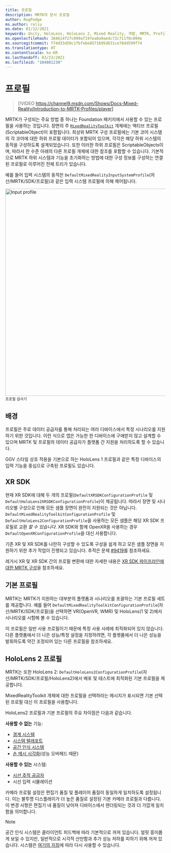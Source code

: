 ```yaml
---
title: 프로필
description: MRTK의 문서 프로필
author: RogPodge
ms.author: roliu
ms.date: 01/12/2021
keywords: Unity, HoloLens, HoloLens 2, Mixed Reality, 개발, MRTK, Profiles,
ms.openlocfilehash: 384614f27c099af197ea8a9aedc72c711f0c099e
ms.sourcegitcommit: f74d33d50c1fbfebe8571695d631ce78dd599f74
ms.translationtype: HT
ms.contentlocale: ko-KR
ms.lasthandoff: 03/23/2021
ms.locfileid: "104881230"
---
```

# <a name="profiles"></a>프로필

> [!VIDEO https://channel9.msdn.com/Shows/Docs-Mixed-Reality/Introduction-to-MRTK-Profiles/player]

MRTK가 구성되는 주요 방법 중 하나는 Foundation 패키지에서 사용할 수 있는 프로필을 사용하는 것입니다. 장면의 주 [`MixedRealityToolkit`](xref:Microsoft.MixedReality.Toolkit.MixedRealityToolkit) 개체에는 액티브 프로필(ScriptableObject)이 포함됩니다. 최상위 MRTK 구성 프로필에는 기본 코어 시스템의 각 코어에 대한 하위 프로필 데이터가 포함되어 있으며, 각각은 해당 하위 시스템의 동작을 구성하도록 설계되었습니다. 또한 이러한 하위 프로필은 ScriptableObjects이며, 따라서 한 수준 아래의 다른 프로필 개체에 대한 참조를 포함할 수 있습니다. 기본적으로 MRTK 하위 시스템과 기능을 초기화하는 방법에 대한 구성 정보를 구성하는 연결된 프로필로 이루어진 전체 트리가 있습니다.

예를 들어 입력 시스템의 동작은 `DefaultMixedRealityInputSystemProfile`(자산/MRTK/SDK/프로필)과 같은 입력 시스템 프로필에 의해 제어됩니다.

<img src="../images/profiles/input_profile.png" width="650px" alt="Input profile" style="display:block;">
<sup>프로필 검사기</sup>

## <a name="background"></a>배경

프로필은 주로 데이터 공급자를 통해 처리되는 여러 디바이스에서 특정 시나리오를 지원하기 위한 것입니다. 이런 식으로 앱은 가능한 한 디바이스에 구애받지 않고 설계할 수 있으며 MRTK 및 프로필의 데이터 공급자가 플랫폼 간 지원을 처리하도록 할 수 있습니다.

GGV 스타일 상호 작용을 기본으로 하는 HoloLens 1 프로필과 같은 특정 디바이스의 입력 기능을 중심으로 구축된 프로필도 있습니다.

## <a name="xr-sdk"></a>XR SDK

현재 XR SDK에 대해 두 개의 프로필(`DefaultXRSDKConfigurationProfile` 및 `DefaultHoloLens2XRSDKConfigurationProfile`)이 제공됩니다. 따라서 장면 및 시나리오별 구성으로 인해 모든 샘플 장면이 완전히 지원되는 것은 아닙니다. `DefaultMixedRealityToolkitConfigurationProfile` 및 `DefaultHoloLens2ConfigurationProfile`을 사용하는 모든 샘플은 해당 XR SDK 프로필로 교환 _할 수 있습니다_. XR SDK와 함께 OpenXR을 사용하는 경우 `DefaultOpenXRConfigurationProfile`을 대신 사용합니다.

기존 XR 및 XR SDK를 나란히 구성할 수 있도록 구성을 쉽게 하고 모든 샘플 장면을 지원하기 위한 추가 작업이 진행되고 있습니다. 추적은 문제 [#9419](https://github.com/microsoft/MixedRealityToolkit-Unity/issues/9419)를 참조하세요.

레거시 XR 및 XR SDK 간의 프로필 변환에 대한 자세한 내용은 [XR SDK 파이프라인에 대한 MRTK 구성](../../configuration/getting-started-with-mrtk-and-xrsdk.md#configuring-mrtk-for-the-xr-sdk-pipeline)을 참조하세요.

## <a name="default-profile"></a>기본 프로필

MRTK는 MRTK가 지원하는 대부분의 플랫폼과 시나리오를 포괄하는 기본 프로필 세트를 제공합니다. 예를 들어 `DefaultMixedRealityToolkitConfigurationProfile`(자산/MRTK/SDK/프로필)을 선택하면 VR(OpenVR, WMR) 및 HoloLens(1 및 2)에서 시나리오를 시험해 볼 수 있습니다.

이 프로필은 일반 사용 프로필이기 때문에 특정 사용 사례에 최적화되어 있지 않습니다. 다른 플랫폼에서 더 나은 성능/특정 설정을 지정하려면, 각 플랫폼에서 더 나은 성능을 발휘하도록 약간 조정되어 있는 다른 프로필을 참조하세요.

## <a name="hololens-2-profile"></a>HoloLens 2 프로필

MRTK는 또한 HoloLens 2: `DefaultHoloLens2ConfigurationProfile`(자산/MRTK/SDK/프로필/HoloLens2)에서 배포 및 테스트에 최적화된 기본 프로필을 제공합니다.

MixedRealityToolkit 개체에 대한 프로필을 선택하라는 메시지가 표시되면 기본 선택된 프로필 대신 이 프로필을 사용합니다.

HoloLens2 프로필과 기본 프로필의 주요 차이점은 다음과 같습니다.

**사용할 수 없는** 기능:

- [경계 시스템](../boundary/boundary-system-getting-started.md)
- [시스템 텔레포트](../teleport-system/teleport-system.md)
- [공간 인식 시스템](../spatial-awareness/spatial-awareness-getting-started.md)
- [손 메시 시각화](../input/hand-tracking.md)(성능 오버헤드 때문)

**사용할 수 있는** 시스템:

- [시선 추적 공급자](../input/eye-tracking/eye-tracking-main.md)
- 시선 입력 시뮬레이션

카메라 프로필 설정은 편집기 품질 및 플레이어 품질이 동일하게 일치하도록 설정됩니다. 이는 불투명 디스플레이가 더 높은 품질로 설정된 기본 카메라 프로필과 다릅니다. 이 변경 사항은 편집기 내 품질이 낮아져 디바이스에서 렌더링되는 것과 더 가깝게 일치함을 의미합니다.

> [!NOTE]
> 공간 인식 시스템은 클라이언트 피드백에 따라 기본적으로 꺼져 있습니다. 얼핏 흥미롭게 보일 수 있지만, 일반적으로 시각적 산만함과 추가 성능 저하를 피하기 위해 꺼져 있습니다. 시스템은 [여기의 지침](../spatial-awareness/spatial-awareness-getting-started.md)에 따라 다시 사용할 수 있습니다.

